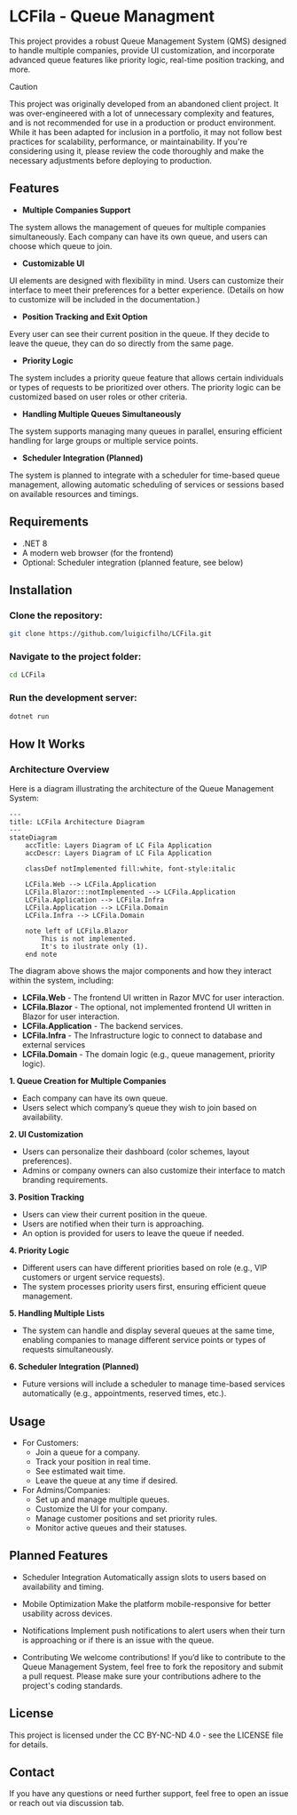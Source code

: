 # LCFila - Queue Managment

This project provides a robust Queue Management System (QMS) designed to handle multiple companies, provide UI customization, and incorporate advanced queue features like priority logic, real-time position tracking, and more.

> [!CAUTION]
> This project was originally developed from an abandoned client project. It was over-engineered with a lot of unnecessary complexity and features, and is not recommended for use in a production or product environment. While it has been adapted for inclusion in a portfolio, it may not follow best practices for scalability, performance, or maintainability. If you're considering using it, please review the code thoroughly and make the necessary adjustments before deploying to production.


## Features
- **Multiple Companies Support**

The system allows the management of queues for multiple companies simultaneously. Each company can have its own queue, and users can choose which queue to join.

- **Customizable UI**

UI elements are designed with flexibility in mind. Users can customize their interface to meet their preferences for a better experience. (Details on how to customize will be included in the documentation.)

- **Position Tracking and Exit Option**

Every user can see their current position in the queue. If they decide to leave the queue, they can do so directly from the same page.

- **Priority Logic**

The system includes a priority queue feature that allows certain individuals or types of requests to be prioritized over others. The priority logic can be customized based on user roles or other criteria.

- **Handling Multiple Queues Simultaneously**

The system supports managing many queues in parallel, ensuring efficient handling for large groups or multiple service points.

- **Scheduler Integration (Planned)**

The system is planned to integrate with a scheduler for time-based queue management, allowing automatic scheduling of services or sessions based on available resources and timings.

## Requirements
- .NET 8
- A modern web browser (for the frontend)
- Optional: Scheduler integration (planned feature, see below)

## Installation

### Clone the repository:
```bash
git clone https://github.com/luigicfilho/LCFila.git
```
### Navigate to the project folder:

```bash
cd LCFila
```

### Run the development server:

```bash
dotnet run
```

## How It Works

### Architecture Overview
Here is a diagram illustrating the architecture of the Queue Management System:

```mermaid
---
title: LCFila Architecture Diagram
---
stateDiagram
    accTitle: Layers Diagram of LC Fila Application
    accDescr: Layers Diagram of LC Fila Application

    classDef notImplemented fill:white, font-style:italic

    LCFila.Web --> LCFila.Application 
    LCFila.Blazor:::notImplemented --> LCFila.Application
    LCFila.Application --> LCFila.Infra
    LCFila.Application --> LCFila.Domain
    LCFila.Infra --> LCFila.Domain

    note left of LCFila.Blazor
        This is not implemented.
        It's to ilustrate only (1).
    end note
```

The diagram above shows the major components and how they interact within the system, including:

- **LCFila.Web** - The frontend UI written in Razor MVC for user interaction.
- **LCFila.Blazor** - The optional, not implemented frontend UI written in Blazor for user interaction.
- **LCFila.Application** - The backend services.
- **LCFila.Infra** - The Infrastructure logic to connect to database and external services
- **LCFila.Domain** - The domain logic (e.g., queue management, priority logic).


**1. Queue Creation for Multiple Companies**
- Each company can have its own queue.
- Users select which company’s queue they wish to join based on availability.

**2. UI Customization**
- Users can personalize their dashboard (color schemes, layout preferences).
- Admins or company owners can also customize their interface to match branding requirements.

**3. Position Tracking**
- Users can view their current position in the queue.
- Users are notified when their turn is approaching.
- An option is provided for users to leave the queue if needed.

**4. Priority Logic**
- Different users can have different priorities based on role (e.g., VIP customers or urgent service requests).
- The system processes priority users first, ensuring efficient queue management.

**5. Handling Multiple Lists**
- The system can handle and display several queues at the same time, enabling companies to manage different service points or types of requests simultaneously.

**6. Scheduler Integration (Planned)**
- Future versions will include a scheduler to manage time-based services automatically (e.g., appointments, reserved times, etc.).

## Usage

- For Customers:
    - Join a queue for a company.
    - Track your position in real time.
    - See estimated wait time.
    - Leave the queue at any time if desired.
- For Admins/Companies:
    - Set up and manage multiple queues.
    - Customize the UI for your company.
    - Manage customer positions and set priority rules.
    - Monitor active queues and their statuses.

## Planned Features
- Scheduler Integration
Automatically assign slots to users based on availability and timing.

- Mobile Optimization
Make the platform mobile-responsive for better usability across devices.

- Notifications
Implement push notifications to alert users when their turn is approaching or if there is an issue with the queue.

- Contributing
We welcome contributions! If you’d like to contribute to the Queue Management System, feel free to fork the repository and submit a pull request. Please make sure your contributions adhere to the project's coding standards.

## License
This project is licensed under the CC BY-NC-ND 4.0 - see the LICENSE file for details.

## Contact
If you have any questions or need further support, feel free to open an issue or reach out via discussion tab.
